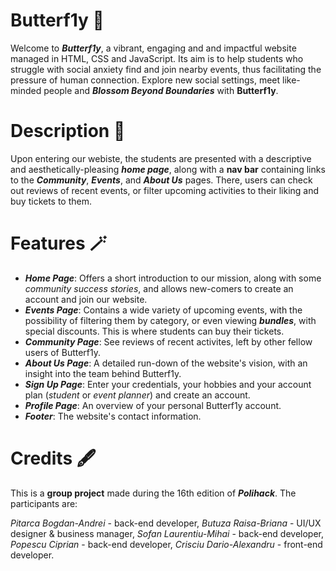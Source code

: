 # Butterf1y 🦋

Welcome to ***Butterf1y***, a vibrant, engaging and and impactful website managed in HTML, CSS and JavaScript. Its aim is to help students who struggle with social anxiety find and join nearby events, thus facilitating the pressure of human connection. Explore new social settings, meet like-minded people and ***Blossom Beyond Boundaries*** with **Butterf1y**.

# Description 📖

Upon entering our webiste, the students are presented with a descriptive and aesthetically-pleasing ***home page***, along with a **nav bar** containing links to the ***Community***, ***Events***, and ***About Us*** pages. There, users can check out reviews of recent events, or filter upcoming activities to their liking and buy tickets to them.  

# Features 🪄

- ***Home Page***: Offers a short introduction to our mission, along with some *community success stories*, and allows new-comers to create an account and join our website.
- ***Events Page***: Contains a wide variety of upcoming events, with the possibility of filtering them by category, or even viewing ***bundles***, with special discounts. This is where students can buy their tickets.
- ***Community Page***: See reviews of recent activites, left by other fellow users of Butterf1y.
- ***About Us Page***: A detailed run-down of the website's vision, with an insight into the team behind Butterf1y.
- ***Sign Up Page***: Enter your credentials, your hobbies and your account plan (*student* or *event planner*) and create an account.
- ***Profile Page***: An overview of your personal Butterf1y account.
- ***Footer***: The website's contact information.

# Credits 🖋

This is a **group project** made during the 16th edition of ***Polihack***. The participants are:

*Pitarca Bogdan-Andrei* - back-end developer,
*Butuza Raisa-Briana* - UI/UX designer & business manager,
*Sofan Laurentiu-Mihai* - back-end developer,
*Popescu Ciprian* - back-end developer,
*Crisciu Dario-Alexandru* - front-end developer.
